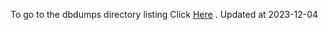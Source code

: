 To go to the dbdumps directory listing Click [Here](https://ipfs.io/ipfs/bafkreigls5htp4yxm4qubtyx3sruno3nlplpy4wdbxqnrzajsqp52hlkoa) . Updated at 2023-12-04